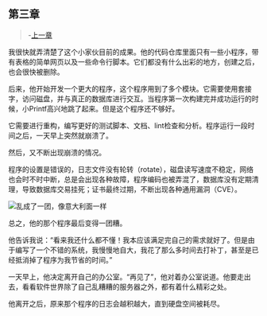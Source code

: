 ## 第三章

> -[上一章](http://codingpy.com/article/story-of-little-printf-chapter2/)

我很快就弄清楚了这个小家伙目前的成果。他的代码仓库里面只有一些小程序，带有表格的简单网页以及一些命令行脚本。它们都没有什么出彩的地方，创建之后，也会很快被删除。

后来，他开始开发一个更大的程序，这个程序用到了多个模块。它需要使用套接字，访问磁盘，并与真正的数据库进行交互。当程序第一次构建完并成功运行的时候，小Printf高兴地跳了起来。但是这个程序还不够好。

它需要进行重构，编写更好的测试脚本、文档、lint检查和分析。程序运行一段时间之后，一天早上突然就崩溃了。

然后，又不断出现崩溃的情况。

程序的设置是错误的，日志文件没有轮转（rotate），磁盘读写速度不稳定，网络也会时不时中断，总是会出现各种故障，程序编码也被弄混了，数据库没有定期清理，导致数据库交易挂死；证书最终过期，不断出现各种通用漏洞（CVE）。

![乱成了一团，像意大利面一样](http://ferd.ca/static/img/printf/spaghetti.png)

总之，他的那个程序最后变得一团糟。

他告诉我说：“看来我还什么都不懂！我本应该满足完自己的需求就好了。但是由于编写了一个不错的系统，我慢慢地自大，我花了那么多时间去打补丁，甚至是已经抵消掉了程序为我节省的时间。”

一天早上，他决定离开自己的办公室。“再见了”，他对着办公室说道。他要走出去，看看软件世界除了自己乱糟糟的服务器之外，都有着什么精彩之处。

他离开之后，原来那个程序的日志会越积越大，直到硬盘空间被耗尽。
